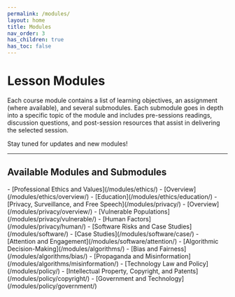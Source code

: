 ```yaml
---
permalink: /modules/
layout: home
title: Modules
nav_order: 3
has_children: true
has_toc: false
---
```


# Lesson Modules
Each course module contains a list of learning objectives, an assignment (where available), and several submodules. Each submodule goes in depth into a specific topic of the module and includes pre-sessions readings, discussion questions, and post-session resources that assist in delivering the selected session.

Stay tuned for updates and new modules!

* * *
<h2 class="text-delta">Available Modules and Submodules</h2>
- [Professional Ethics and Values](/modules/ethics/)
    - [Overview](/modules/ethics/overview/)
    - [Education](/modules/ethics/education/)
- [Privacy, Surveillance, and Free Speech](/modules/privacy/)
    - [Overview](/modules/privacy/overview/)
    - [Vulnerable Populations](/modules/privacy/vulnerable/)
    - [Human Factors](/modules/privacy/human/)
- [Software Risks and Case Studies](/modules/software/)
    - [Case Studies](/modules/software/case/)
    - [Attention and Engagement](/modules/software/attention/)
- [Algorithmic Decision-Making](/modules/algorithms/)
    - [Bias and Fairness](/modules/algorithms/bias/)
    - [Propaganda and Misinformation](/modules/algorithms/misinformation/)
- [Technology Law and Policy](/modules/policy/)
    - [Intellectual Property, Copyright, and Patents](/modules/policy/copyright/)
    - [Government and Technology](/modules/policy/government/)